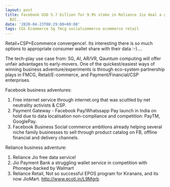 ```yaml
---
layout: post
title: Facebook USD 5.7 billion for 9.9% stake in Reliance Jio deal a great move to
  B2C..
date: '2020-04-23T08:29:00+00:00'
tags: CGS Ecommerce 5g fmcg socialcommerce ecommerce retail
---
```


Retail+CSP+Ecommerce convergence!. Its interesting there is so much options to appropriate consumer wallet share with their data :-)....

The tech-play use case from: 5G, AI, AR/VR, Qauntum computing will offer unfair advantages to early-movers. One of the quickest/easiest ways of winning business adventure/experiments is through eco-system partnership plays in FMCG, Retail/E-commerce, and Payment/Financial/CSP enterprises.

Facebook business adventures:
1.  Free internet service through internet.org that was scuttled by net neutrality activists & CSP.
2. Payment Gateway - Facebook Pay/Whatssapp Pay launch in India on hold due to data localisation non-compliance and competition: PayTM, GooglePay.
3. Facebook Business Social commerce ambitions already helping several niche family businesses to sell through product catalog on FB, offline financial and delivery channels.
 
Reliance business adventure:
1. Reliance Jio free data service!
2. Jio Payment Bank a struggling wallet service in competition with Phonepe-backed by Walmart
3. Reliance Retail, Not so successful EPOS program for Kiranans,  and its now JioMart. 
http://www.ecoti.in/L9Mgrb
